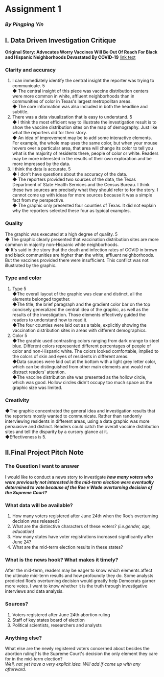 # Assignment 1
### *By Pingping Yin* 
## I. Data Driven Investigation Critique  
**Original Story: Advocates Worry Vaccines Will Be Out Of Reach For Black and Hispanic Neighborhoods Devastated By COVID-19**  [link text](https://www.texastribune.org/2021/01/09/texas-coronavirus-vaccine-racial-inequality/)
### Clarity and accuracy 
1. I can immediately identify the central insight the reporter was trying to communicate.  5  
   ◆ The central insight of this piece was vaccine distribution centers were more common in white, affluent neighborhoods than in communities of color in Texas's largest metropolitan areas.  
   ◆ The core information was also included in both the headline and subtitle.  
2. There was a data visualization that is easy to understand. 5  
   ◆ I think the most efficient way to illustrate the investigation result is to show the vaccine distribution sites on the map of demography. Just like what the reporters did for their story.  
   ◆ An idea of improvement may be to add some interactive elements. For example, the whole map uses the same color, but when your mouse hovers over a particular area, that area will change its color to tell you what is the majority of residents there, people of color or white. Readers may be more interested in the results of their own exploration and be more impressed by the data.
3. I think the data is accurate. 5  
   ◆ I don't have questions about the accuracy of the data.  
   ◆ The reporters provided two sources of the data, the Texas Department of State Health Services and the Census Bureau. I think these two sources are precisely what they should refer to for the story. I cannot come up with ideas for more sources because it was a simple fact from my perspective.  
   ◆ The graphic only presented four counties of Texas. It did not explain why the reporters selected these four as typical examples. 
### Quality
The graphic was executed at a high degree of quality. 5  
  ◆ The graphic clearly presented that vaccination distribution sites are more common in majority non-Hispanic white neighborhoods.  
  ◆ It's said in the story that the death and infection rates of COVID in brown and black communities are higher than the white, affluent neighborhoods. But the vaccines provided there were insufficient. This conflict was not illustrated by the graphic.  
### Type and color 
1. Type 5  
  ◆The overall layout of the graphic was clear and distinct, all the elements belonged together.  
  ◆The title, the brief paragraph and the gradient color bar on the top concisely generalized the central idea of the graphic, as well as the results of the investigation. Those elements effectively guided the readers to understand how to read it.  
  ◆The four counties were laid out as a table, explicitly showing the vaccination distribution sites in areas with different demographics.  
2. Color 5  
  ◆The graphic used contrasting colors ranging from dark orange to steel blue. Different colors represented different percentages of people of color and non-Hispanic white. The colors looked comfortable, implied to the colors of skin and eyes of residents in different areas.  
  ◆Data sources were laid out at the bottom with a light grey letter color, which can be distinguished from other main elements and would not distract readers' attention.  
  ◆The vaccine distribution site was presented as the hollow circle, which was good. Hollow circles didn't occupy too much space as the graphic size was limited.  
### Creativity 
  ◆The graphic concentrated the general idea and investigation results that the reporters mostly wanted to communicate. Rather than randomly interviewing residents in different areas, using a data graphic was more persuasive and distinct. Readers could catch the overall vaccine distribution sites and tell the disparity by a cursory glance at it.  
  ◆Effectiveness is 5.  

## II.Final Project Pitch Note
### The Question I want to answer
I would like to conduct a news story to investigate *__how many voters who were previously not interested in the mid-term election were eventually determined to vote because of the Roe v Wade overturning decision of the Supreme Court?__*  
### What data will be available?
1. How many voters registered after June 24th when the Roe’s overturning decision was released?
2. What are the distinctive characters of these voters? *(i.e.gender, age, education)*
3. How many states have voter registrations increased significantly after June 24? 
4. What are the mid-term election results in these states?
### What is the news hook? What makes it timely?
After the mid-term, readers may be eager to know which elements affect the ultimate mid-term results and how profoundly they do. Some analysts predicted Roe’s overturning decision would greatly help Democrats garner more votes. I want to know whether it is the truth through investigative interviews and data analysis.
### Sources?
1. Voters registered after June 24th abortion ruling
2. Staff of key states board of election
3. Political scientists, researchers and analysts
### Anything else?
  What else are the newly registered voters concerned about besides the abortion ruling? Is the Supreme Court's decision the only element they care for in the mid-term election?  
*Well, not yet have a very explicit idea. Will add if come up with any afterward.*
